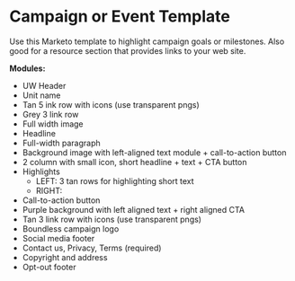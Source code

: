 # Campaign or Event Template

Use this Marketo template to highlight campaign goals or milestones. Also good for a resource section that provides links to your web site.

**Modules:** 
- UW Header
- Unit name
- Tan 5 ink row with icons (use transparent pngs)
- Grey 3 link row 
- Full width image
- Headline
- Full-width paragraph
- Background image with left-aligned text module + call-to-action button
- 2 column with small icon, short headline + text + CTA button
- Highlights
    - LEFT: 3 tan rows for highlighting short text
    - RIGHT: 
- Call-to-action button
- Purple background with left aligned text + right aligned CTA 
- Tan 3 link row with icons (use transparent pngs)
- Boundless campaign logo
- Social media footer
- Contact us, Privacy, Terms (required)
- Copyright and address
- Opt-out footer 
